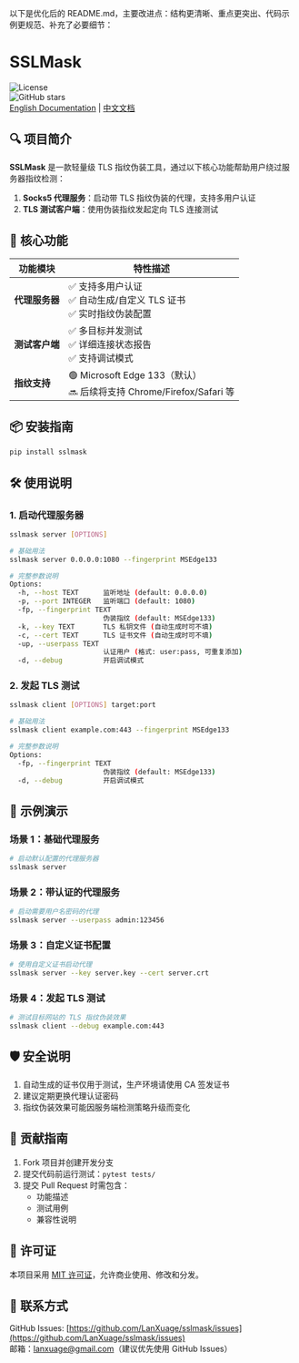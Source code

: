 以下是优化后的 README.md，主要改进点：结构更清晰、重点更突出、代码示例更规范、补充了必要细节：

# SSLMask

![License](https://img.shields.io/badge/license-MIT-blue.svg)  
![GitHub stars](https://img.shields.io/github/stars/LanXuage/sslmask?style=social)  
[English Documentation](https://github.com/LanXuage/sslmask/blob/main/README.md) | [中文文档](https://github.com/LanXuage/sslmask/blob/main/README-zh.md)

## 🔍 项目简介

**SSLMask** 是一款轻量级 TLS 指纹伪装工具，通过以下核心功能帮助用户绕过服务器指纹检测：

1. **Socks5 代理服务**：启动带 TLS 指纹伪装的代理，支持多用户认证
2. **TLS 测试客户端**：使用伪装指纹发起定向 TLS 连接测试

## 🚀 核心功能

| 功能模块       | 特性描述                                                                |
| -------------- | ----------------------------------------------------------------------- |
| **代理服务器** | ✅ 支持多用户认证<br>✅ 自动生成/自定义 TLS 证书<br>✅ 实时指纹伪装配置 |
| **测试客户端** | ✅ 多目标并发测试<br>✅ 详细连接状态报告<br>✅ 支持调试模式             |
| **指纹支持**   | 🟢 Microsoft Edge 133（默认）<br>🔜 后续将支持 Chrome/Firefox/Safari 等 |

## 📦 安装指南

```bash
pip install sslmask
```

## 🛠 使用说明

### 1. 启动代理服务器

```bash
sslmask server [OPTIONS]

# 基础用法
sslmask server 0.0.0.0:1080 --fingerprint MSEdge133

# 完整参数说明
Options:
  -h, --host TEXT      监听地址 (default: 0.0.0.0)
  -p, --port INTEGER   监听端口 (default: 1080)
  -fp, --fingerprint TEXT
                       伪装指纹 (default: MSEdge133)
  -k, --key TEXT       TLS 私钥文件 (自动生成时可不填)
  -c, --cert TEXT      TLS 证书文件 (自动生成时可不填)
  -up, --userpass TEXT
                       认证用户 (格式: user:pass, 可重复添加)
  -d, --debug          开启调试模式
```

### 2. 发起 TLS 测试

```bash
sslmask client [OPTIONS] target:port

# 基础用法
sslmask client example.com:443 --fingerprint MSEdge133

# 完整参数说明
Options:
  -fp, --fingerprint TEXT
                       伪装指纹 (default: MSEdge133)
  -d, --debug          开启调试模式
```

## 📝 示例演示

### 场景 1：基础代理服务

```bash
# 启动默认配置的代理服务器
sslmask server
```

### 场景 2：带认证的代理服务

```bash
# 启动需要用户名密码的代理
sslmask server --userpass admin:123456
```

### 场景 3：自定义证书配置

```bash
# 使用自定义证书启动代理
sslmask server --key server.key --cert server.crt
```

### 场景 4：发起 TLS 测试

```bash
# 测试目标网站的 TLS 指纹伪装效果
sslmask client --debug example.com:443
```

## 🛡 安全说明

1. 自动生成的证书仅用于测试，生产环境请使用 CA 签发证书
2. 建议定期更换代理认证密码
3. 指纹伪装效果可能因服务端检测策略升级而变化

## 🤝 贡献指南

1. Fork 项目并创建开发分支
2. 提交代码前运行测试：`pytest tests/`
3. 提交 Pull Request 时需包含：
   - 功能描述
   - 测试用例
   - 兼容性说明

## 📜 许可证

本项目采用 [MIT 许可证](LICENSE)，允许商业使用、修改和分发。

## 🔗 联系方式

GitHub Issues: [https://github.com/LanXuage/sslmask/issues](https://github.com/LanXuage/sslmask/issues)  
邮箱：lanxuage@gmail.com（建议优先使用 GitHub Issues）
